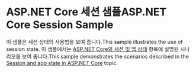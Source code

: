 # <a name="aspnet-core-session-sample"></a><span data-ttu-id="7a91e-101">ASP.NET Core 세션 샘플</span><span class="sxs-lookup"><span data-stu-id="7a91e-101">ASP.NET Core Session Sample</span></span>

<span data-ttu-id="7a91e-102">이 샘플은 세션 상태의 사용법을 보여 줍니다.</span><span class="sxs-lookup"><span data-stu-id="7a91e-102">This sample illustrates the use of session state.</span></span> <span data-ttu-id="7a91e-103">이 샘플에서는 [ASP.NET Core의 세션 및 앱 상태](https://docs.microsoft.com/aspnet/core/fundamentals/app-state) 항목에 설명된 시나리오를 보여 줍니다.</span><span class="sxs-lookup"><span data-stu-id="7a91e-103">This sample demonstrates the scenarios described in the [Session and app state in ASP.NET Core](https://docs.microsoft.com/aspnet/core/fundamentals/app-state) topic.</span></span>
